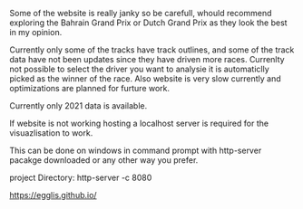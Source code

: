Some of the website is really janky so be carefull, whould recommend exploring the Bahrain Grand Prix or Dutch Grand Prix as they look the best in my opinion.

Currently only some of the tracks have track outlines, and some of the track data have not been updates since they have driven more races. Currenlty not possible to select the driver you want to analysie it is automaticlly picked as the winner of the race. Also website is very slow currently and optimizations are planned for furture work.

Currently only 2021 data is available.

If website is not working hosting a localhost server is required for the visuazlisation to work.

This can be done on windows in command prompt with http-server pacakge downloaded or any other way you prefer.

project Directory:  http-server -c 8080

https://egglis.github.io/

